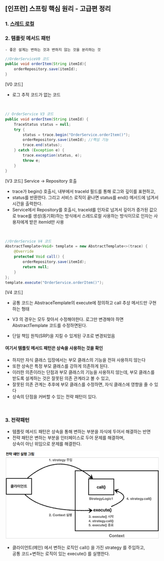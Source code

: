 ## [인프런] 스프링 핵심 원리 - 고급편 정리

### 1. [스레드 로컬](https://velog.io/@jiny798/ThreadLocal-In-Java)
### 2. 템플릿 메서드 패턴
    - 좋은 설계는 변하는 것과 변하지 않는 것을 분리하는 것

```java
//OrderServiceV0 코드
public void orderItem(String itemId){
    orderRepository.save(itemId);
}
```
[V0 코드]
- 로그 추적 코드가 없는 코드

<br/>

```java
// OrderService V3 코드
public void orderItem(String itemId) {
    TraceStatus status = null;
    try {
        status = trace.begin("OrderService.orderItem()");
        orderRepository.save(itemId); //핵심 기능
        trace.end(status);
    } catch (Exception e) {
        trace.exception(status, e);
        throw e;
    }
}
```
[V3 코드] Service -> Repository 호출
- trace가 begin() 호출시, 내부에서 traceId 필드를 통해 로그와 깊이를 표현하고,
- status를 반환한다. 그리고 서비스 로직이 끝나면 status를 end() 메서드에 넘겨서 시간을 출력한다.
- Service에서 Repository를 호출시, traceId를 인자로 넘겨서 깊이가 증가된 값으로 trace를 생성(동기화)하는 방식에서 스레드로컬 사용하는 방식이므로 인자는 사용자에게 받은 itemId만 사용

<br/>

```java
//OrderService V4 코드
AbstractTemplate<Void> template = new AbstractTemplate<>(trace) {
    @Override
    protected Void call() {
        orderRepository.save(itemId);
        return null;
    }
};
template.execute("OrderService.orderItem()");
```

[V4 코드]
- 공통 코드는 AbstraceTemplate의 execute에 정의하고
call 추상 메서드만 구현하는 형태
- V3 의 경우는 모두 찾아서 수정해야한다.
로그만 변경해야 하면 AbstractTemplate 코드를 수정하면된다.

- 단일 책임 원칙(SRP)을 지킬 수 있게된 구조로 변경되었음

#### 여기서 템플릿 메서드 패턴은 상속을 사용하는 것을 확인
- 하지만 자식 클래스 입장에서는 부모 클래스의 기능을 전혀 사용하지 않는다
- 또한 상속은 특정 부모 클래스를 강하게 의존하게 된다.
- 이러한 의존이라는 단점과 부모 클래스의 기능을 사용하지 않는데, 부모 클래스를 받도록 
설계하는 것은 잘못된 의존 관계라고 볼 수 있고,
- 잘못된 의존 관계는 추후에 부모 클래스를 수정하면, 자식 클래스에 영향을 줄 수 있다
- 상속의 단점을 커버할 수 있는 전략 패턴이 있다.

<br/>

### 3. 전략패턴
- 템플릿 메서드 패턴은 상속을 통해 변하는 부분을 자식에 두어서 해결하는 반면
- 전략 패턴은 변하는 부분을 인터페이스로 두어 문제를 해결하며,
<br/> 상속이 아닌 위임으로 문제를 해결한다.

![img.png](img.png)
- 클라이언트(메인) 에서 변하는 로직인 call() 을 가진 strategy 를 주입하고,
<br/> 공통 코드+변하는 로직이 있는 execute() 를 실행한다.